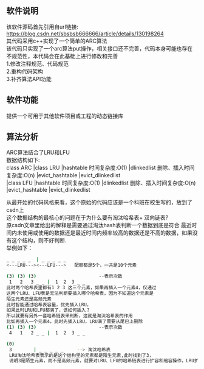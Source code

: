 ## 软件说明    
该软件源码首先引用自url链接: https://blog.csdn.net/sbsbsb666666/article/details/130198264    
其代码采用c++实现了一个简单的ARC算法  
该代码只实现了一个arc算法put操作，相关接口还不完善，代码本身可能也存在不规范性，本代码会在此基础上进行修改和完善    
1.修改注释规范、代码规范  
2.重构代码架构  
3.补齐算法API功能  
    
## 软件功能  
提供一个可用于其他软件项目或工程的动态链接库  
  
## 算法分析  
ARC算法结合了LRU和LFU  
数据结构如下:  
class ARC
  |class LRU
    |hashtable               时间复杂度:O(1)
    |dlinkedlist             删除、插入时间复杂度:O(n)
    |evict_hashtable
    |evict_dlinkedlist       
  |class LFU 
    |hashtable               时间复杂度:O(1)
    |dlinkedlist             删除、插入时间复杂度:O(n)
    |evict_hashtable
    |evict_dlinkedlist 

从最开始的代码风格来看，这个原始的代码应该是一个科班在校生写的，放到了csdn上  
这个数据结构的最核心的问题在于为什么要有淘汰哈希表+ 双向链表?  
原csdn文章里给出的解释是需要通过淘汰hash表判断一个数据到底是符合
最近时间内未使用或使用的数据还是最近时间内频率较高的数据还是不高的数据，如果没有这个结构，则不好判断.  
举例如下：  
```sh  
_ _ _ _ _  | _ _ _ _ _
<---LRU---><---LFU--->   配额都是5个，一共是10个元素

(3) (3) (3)                       --表示次数
 1   2   3 _ _ |  1  2  3 _ _ 
此时两个哈希表里都有1 2 3 这三个元素，如果再插入一个元素4，仅通过
这两个LRU、LFU表是无法判断要插入哪个哈希表，因为不知道这个元素是
陌生元素还是高频元素
此时智能通过哈希表容量，优先插入LRU，
如果此时LRU和LFU都满了，该如何插入？
所以就要有另外一套哈希链表来判断，这就是淘汰哈希表的作用
比如再插入一个元素4，此时先插入LRU，LRU满了需要从尾巴上删除
(1) (3) (3)                       --表示次数
 4   1   2 _ _ |  1  2  3 _ _ 

(0)
 3        | _ _ _ _ _     --> 淘汰哈希表
 LRU淘汰哈希表表示的是这个结构里的元素都是陌生元素,此时找到了3，
 说明3是陌生元素，而不是高频元素，就要对LRU、LFU的哈希链表进行扩容和缩容操作，LRU扩容、LFU缩容  

```  
